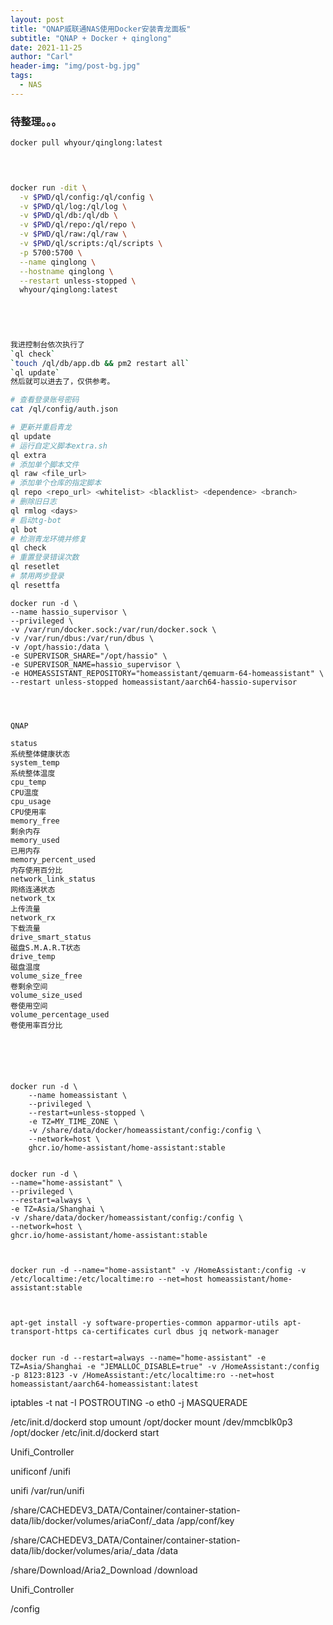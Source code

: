 ```yaml
---
layout: post
title: "QNAP威联通NAS使用Docker安装青龙面板"
subtitle: "QNAP + Docker + qinglong"
date: 2021-11-25
author: "Carl"
header-img: "img/post-bg.jpg"
tags: 
  - NAS
---
```




### 待整理。。。

```bash
docker pull whyour/qinglong:latest



    
docker run -dit \
  -v $PWD/ql/config:/ql/config \
  -v $PWD/ql/log:/ql/log \
  -v $PWD/ql/db:/ql/db \
  -v $PWD/ql/repo:/ql/repo \
  -v $PWD/ql/raw:/ql/raw \
  -v $PWD/ql/scripts:/ql/scripts \
  -p 5700:5700 \
  --name qinglong \
  --hostname qinglong \
  --restart unless-stopped \
  whyour/qinglong:latest
    
    
    


我进控制台依次执行了
`ql check`
`touch /ql/db/app.db && pm2 restart all`
`ql update`
然后就可以进去了，仅供参考。

# 查看登录账号密码
cat /ql/config/auth.json

# 更新并重启青龙
ql update                                              
# 运行自定义脚本extra.sh
ql extra                                               
# 添加单个脚本文件
ql raw <file_url>                                       
# 添加单个仓库的指定脚本
ql repo <repo_url> <whitelist> <blacklist> <dependence> <branch>   
# 删除旧日志
ql rmlog <days>                                        
# 启动tg-bot
ql bot                                                 
# 检测青龙环境并修复
ql check                                               
# 重置登录错误次数
ql resetlet                                            
# 禁用两步登录
ql resettfa                                            

```





```
docker run -d \
--name hassio_supervisor \
--privileged \
-v /var/run/docker.sock:/var/run/docker.sock \
-v /var/run/dbus:/var/run/dbus \
-v /opt/hassio:/data \
-e SUPERVISOR_SHARE="/opt/hassio" \
-e SUPERVISOR_NAME=hassio_supervisor \
-e HOMEASSISTANT_REPOSITORY="homeassistant/qemuarm-64-homeassistant" \
--restart unless-stopped homeassistant/aarch64-hassio-supervisor




QNAP

status
系统整体健康状态
system_temp
系统整体温度
cpu_temp
CPU温度
cpu_usage
CPU使用率
memory_free
剩余内存
memory_used
已用内存
memory_percent_used
内存使用百分比
network_link_status
网络连通状态
network_tx
上传流量
network_rx
下载流量
drive_smart_status
磁盘S.M.A.R.T状态
drive_temp
磁盘温度
volume_size_free
卷剩余空间
volume_size_used
卷使用空间
volume_percentage_used
卷使用率百分比






docker run -d \
	--name homeassistant \
	--privileged \
	--restart=unless-stopped \
	-e TZ=MY_TIME_ZONE \
	-v /share/data/docker/homeassistant/config:/config \
	--network=host \
	ghcr.io/home-assistant/home-assistant:stable
	
	
docker run -d \
--name="home-assistant" \
--privileged \
--restart=always \
-e TZ=Asia/Shanghai \
-v /share/data/docker/homeassistant/config:/config \
--network=host \
ghcr.io/home-assistant/home-assistant:stable
  
  
	
docker run -d --name="home-assistant" -v /HomeAssistant:/config -v /etc/localtime:/etc/localtime:ro --net=host homeassistant/home-assistant:stable



apt-get install -y software-properties-common apparmor-utils apt-transport-https ca-certificates curl dbus jq network-manager


docker run -d --restart=always --name="home-assistant" -e TZ=Asia/Shanghai -e "JEMALLOC_DISABLE=true" -v /HomeAssistant:/config -p 8123:8123 -v /HomeAssistant:/etc/localtime:ro --net=host homeassistant/aarch64-homeassistant:latest
```







iptables -t nat -I POSTROUTING -o eth0 -j MASQUERADE



/etc/init.d/dockerd stop
umount /opt/docker
mount /dev/mmcblk0p3 /opt/docker
/etc/init.d/dockerd start



Unifi_Controller

unificonf	/unifi

unifi	/var/run/unifi



 /share/CACHEDEV3_DATA/Container/container-station-data/lib/docker/volumes/ariaConf/_data	/app/conf/key



 /share/CACHEDEV3_DATA/Container/container-station-data/lib/docker/volumes/aria/_data	/data



 /share/Download/Aria2_Download	/download



Unifi_Controller

/config



